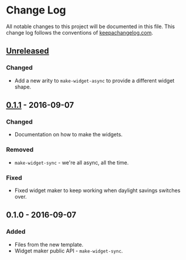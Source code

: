 # Change Log
All notable changes to this project will be documented in this file. This change log follows the conventions of [keepachangelog.com](http://keepachangelog.com/).

## [Unreleased]
### Changed
- Add a new arity to `make-widget-async` to provide a different widget shape.

## [0.1.1] - 2016-09-07
### Changed
- Documentation on how to make the widgets.

### Removed
- `make-widget-sync` - we're all async, all the time.

### Fixed
- Fixed widget maker to keep working when daylight savings switches over.

## 0.1.0 - 2016-09-07
### Added
- Files from the new template.
- Widget maker public API - `make-widget-sync`.

[Unreleased]: https://github.com/your-name/hello_world_kafka/compare/0.1.1...HEAD
[0.1.1]: https://github.com/your-name/hello_world_kafka/compare/0.1.0...0.1.1
